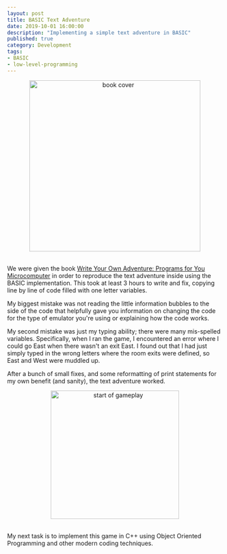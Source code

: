```yaml
---
layout: post
title: BASIC Text Adventure
date: 2019-10-01 16:00:00
description: "Implementing a simple text adventure in BASIC"
published: true
category: Development
tags: 
- BASIC
- low-level-programming
---
```


<center><img src="{{ site.baseurl }}/assets/book_cover.jpg" alt="book cover" style="height: 400px;" /></center><br>

We were given the book [Write Your Own Adventure: Programs for You Microcomputer](https://www.amazon.co.uk/Write-Your-Own-Adventure-Microcomputer/dp/0686878329) in order to reproduce the text adventure inside using the BASIC implementation. This took at least 3 hours to write and fix, copying line by line of code filled with one letter variables.

My biggest mistake was not reading the little information bubbles to the side of the code that helpfully gave you information on changing the code for the type of emulator you're using or explaining how the code works.

My second mistake was just my typing ability; there were many mis-spelled variables. Specifically, when I ran the game, I encountered an error where I could go East when there wasn't an exit East. I found out that I had just simply typed in the wrong letters where the room exits were defined, so East and West were muddled up.

After a bunch of small fixes, and some reformatting of print statements for my own benefit (and sanity), the text adventure worked.

<center><img src="{{ site.baseurl }}/assets/gameplay.jpg" alt="start of gameplay" style="height: 300px;" /></center><br>

My next task is to implement this game in C++ using Object Oriented Programming and other modern coding techniques.